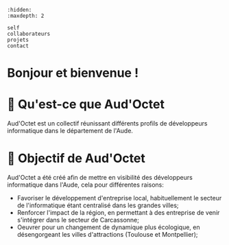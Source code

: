 ```{toctree}
:hidden:
:maxdepth: 2

self
collaborateurs
projets
contact
```

# Bonjour et bienvenue !

# 🥇 Qu'est-ce que Aud'Octet

Aud'Octet est un collectif réunissant différents profils de développeurs informatique dans le département de l'Aude.

# 🚀 Objectif de Aud'Octet

Aud'Octet a été créé afin de mettre en visibilité des développeurs informatique dans l'Aude, cela pour différentes raisons:
- Favoriser le développement d'entreprise local, habituellement le secteur de l'informatique étant centralisé dans les grandes villes;
- Renforcer l'impact de la région, en permettant à des entreprise de venir s'intégrer dans le secteur de Carcassonne;
- Oeuvrer pour un changement de dynamique plus écologique, en désengorgeant les villes d'attractions (Toulouse et Montpellier);
